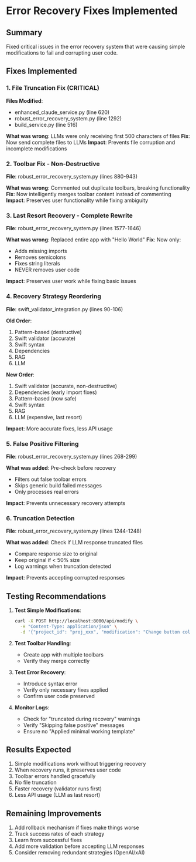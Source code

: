 # Error Recovery Fixes Implemented

## Summary
Fixed critical issues in the error recovery system that were causing simple modifications to fail and corrupting user code.

## Fixes Implemented

### 1. File Truncation Fix (CRITICAL)
**Files Modified**: 
- enhanced_claude_service.py (line 620)
- robust_error_recovery_system.py (line 1292)
- build_service.py (line 516)

**What was wrong**: LLMs were only receiving first 500 characters of files
**Fix**: Now send complete files to LLMs
**Impact**: Prevents file corruption and incomplete modifications

### 2. Toolbar Fix - Non-Destructive
**File**: robust_error_recovery_system.py (lines 880-943)

**What was wrong**: Commented out duplicate toolbars, breaking functionality
**Fix**: Now intelligently merges toolbar content instead of commenting
**Impact**: Preserves user functionality while fixing ambiguity

### 3. Last Resort Recovery - Complete Rewrite
**File**: robust_error_recovery_system.py (lines 1577-1646)

**What was wrong**: Replaced entire app with "Hello World"
**Fix**: Now only:
- Adds missing imports
- Removes semicolons
- Fixes string literals
- NEVER removes user code

**Impact**: Preserves user work while fixing basic issues

### 4. Recovery Strategy Reordering
**File**: swift_validator_integration.py (lines 90-106)

**Old Order**:
1. Pattern-based (destructive)
2. Swift validator (accurate)
3. Swift syntax
4. Dependencies
5. RAG
6. LLM

**New Order**:
1. Swift validator (accurate, non-destructive)
2. Dependencies (early import fixes)
3. Pattern-based (now safe)
4. Swift syntax
5. RAG
6. LLM (expensive, last resort)

**Impact**: More accurate fixes, less API usage

### 5. False Positive Filtering
**File**: robust_error_recovery_system.py (lines 268-299)

**What was added**: Pre-check before recovery
- Filters out false toolbar errors
- Skips generic build failed messages
- Only processes real errors

**Impact**: Prevents unnecessary recovery attempts

### 6. Truncation Detection
**File**: robust_error_recovery_system.py (lines 1244-1248)

**What was added**: Check if LLM response truncated files
- Compare response size to original
- Keep original if < 50% size
- Log warnings when truncation detected

**Impact**: Prevents accepting corrupted responses

## Testing Recommendations

1. **Test Simple Modifications**:
   ```bash
   curl -X POST http://localhost:8000/api/modify \
     -H "Content-Type: application/json" \
     -d '{"project_id": "proj_xxx", "modification": "Change button colors to blue"}'
   ```

2. **Test Toolbar Handling**:
   - Create app with multiple toolbars
   - Verify they merge correctly

3. **Test Error Recovery**:
   - Introduce syntax error
   - Verify only necessary fixes applied
   - Confirm user code preserved

4. **Monitor Logs**:
   - Check for "truncated during recovery" warnings
   - Verify "Skipping false positive" messages
   - Ensure no "Applied minimal working template"

## Results Expected

1. Simple modifications work without triggering recovery
2. When recovery runs, it preserves user code
3. Toolbar errors handled gracefully
4. No file truncation
5. Faster recovery (validator runs first)
6. Less API usage (LLM as last resort)

## Remaining Improvements

1. Add rollback mechanism if fixes make things worse
2. Track success rates of each strategy
3. Learn from successful fixes
4. Add more validation before accepting LLM responses
5. Consider removing redundant strategies (OpenAI/xAI)